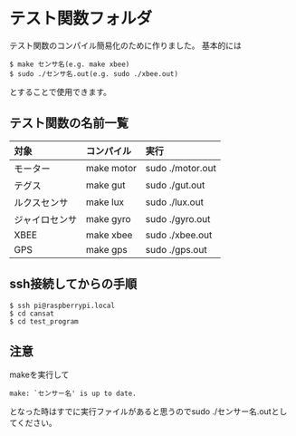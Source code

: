 # テスト関数フォルダ

テスト関数のコンパイル簡易化のために作りました。
基本的には

```shell
$ make センサ名(e.g. make xbee)
$ sudo ./センサ名.out(e.g. sudo ./xbee.out)
```

とすることで使用できます。

## テスト関数の名前一覧

|対象|コンパイル|実行|
|:--|:--|:--|
|モーター|make motor|sudo ./motor.out|
|テグス|make gut|sudo ./gut.out|
|ルクスセンサ|make lux|sudo ./lux.out|
|ジャイロセンサ|make gyro|sudo ./gyro.out|
|XBEE|make xbee|sudo ./xbee.out|
|GPS|make gps|sudo ./gps.out|

## ssh接続してからの手順

```shell
$ ssh pi@raspberrypi.local
$ cd cansat
$ cd test_program
```

## 注意

makeを実行して
```shell
make: `センサー名' is up to date.
```
となった時はすでに実行ファイルがあると思うのでsudo ./センサー名.outとしてください。
